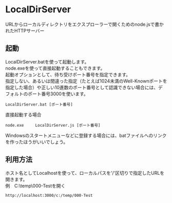 # LocalDirServer
URLからローカルディレクトリをエクスプローラーで開くためのnode.jsで書かれたHTTPサーバー  
## 起動
LocalDirServer.batを使って起動します。  
node.exeを使って直接起動することもできます。  
起動オプションとして、待ち受けポート番号を指定できます。  
指定しない、あるいは間違った指定（たとえば1024未満のWell-Knownポートを指定した場合）や正しい10進数のポート番号として認識できない場合には、デフォルトのポート番号3000を使います。  

    LocalDirServer.bat [ポート番号]

直接起動する場合

    node.exe     LocalDirServer.js [ポート番号]

Windowsのスタートメニューなどに登録する場合には、batファイルへのリンクを作ったほうがいいでしょう。  
## 利用方法
ホスト名としてLocalhostを使って、ローカルパスを'/'区切りで指定したURLを開きます。  
例　C:\temp\000-Testを開く

    http://localhost:3000/c:/temp/000-Test

